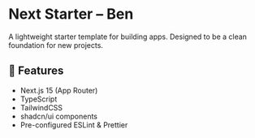 # Next Starter – Ben

A lightweight starter template for building apps.
Designed to be a clean foundation for new projects.

## 🚀 Features

- Next.js 15 (App Router)
- TypeScript
- TailwindCSS
- shadcn/ui components
- Pre-configured ESLint & Prettier
